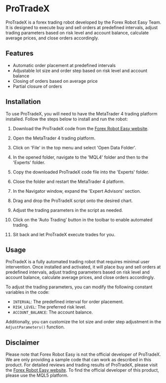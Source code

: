 # ProTradeX

ProTradeX is a forex trading robot developed by the Forex Robot Easy Team. It is designed to execute buy and sell orders at predefined intervals, adjust trading parameters based on risk level and account balance, calculate average prices, and close orders accordingly. 

## Features

- Automatic order placement at predefined intervals
- Adjustable lot size and order step based on risk level and account balance
- Closing of orders based on average price
- Partial closure of orders

## Installation

To use ProTradeX, you will need to have the MetaTrader 4 trading platform installed. Follow the steps below to install and run the robot:

1. Download the ProTradeX code from the [Forex Robot Easy website](https://forexroboteasy.com/forex-robot-review/protradex-review-precision-trading-with-innovative-forex-software/).

2. Open the MetaTrader 4 trading platform.

3. Click on 'File' in the top menu and select 'Open Data Folder'.

4. In the opened folder, navigate to the 'MQL4' folder and then to the 'Experts' folder.

5. Copy the downloaded ProTradeX code file into the 'Experts' folder.

6. Close the folder and restart the MetaTrader 4 platform.

7. In the Navigator window, expand the 'Expert Advisors' section.

8. Drag and drop the ProTradeX script onto the desired chart.

9. Adjust the trading parameters in the script as needed.

10. Click on the 'Auto Trading' button in the toolbar to enable automated trading.

11. Sit back and let ProTradeX execute trades for you.

## Usage

ProTradeX is a fully automated trading robot that requires minimal user intervention. Once installed and activated, it will place buy and sell orders at predefined intervals, adjust trading parameters based on risk level and account balance, calculate average prices, and close orders accordingly.

To adjust the trading parameters, you can modify the following constant variables in the code:

- `INTERVAL`: The predefined interval for order placement.
- `RISK_LEVEL`: The preferred risk level.
- `ACCOUNT_BALANCE`: The account balance.

Additionally, you can customize the lot size and order step adjustment in the `AdjustParameters()` function.

## Disclaimer

Please note that Forex Robot Easy is not the official developer of ProTradeX. We are only providing a sample code that can work as described in this product. For detailed reviews and trading results of ProTradeX, please visit the [Forex Robot Easy website](https://forexroboteasy.com/forex-robot-review/protradex-review-precision-trading-with-innovative-forex-software/). To find the official developer of this product, please use the MQL5 platform.
